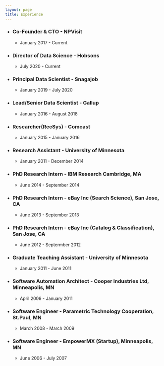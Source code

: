 ```yaml
---
layout: page
title: Experience
---
```

* ### Co-Founder & CTO - NPVisit
    * January 2017 - Current

* ### Director of Data Science - Hobsons
	* July 2020 - Current

* ### Principal Data Scientist - Snagajob
	* January 2019 - July 2020    

* ### Lead/Senior Data Scientist - Gallup
    * January 2016 - August 2018

* ### Researcher(RecSys) - Comcast
    * January 2015 - January 2016

* ### Research Assistant - University of Minnesota
	* January 2011 - December 2014
 
* ### PhD Research Intern - IBM Research Cambridge, MA
	* June 2014 - September 2014

* ### PhD Research Intern - eBay Inc (Search Science), San Jose, CA
	* June 2013 - September 2013

* ### PhD Research Intern - eBay Inc (Catalog & Classification), San Jose, CA
	* June 2012 - Septermber 2012

* ### Graduate Teaching Assistant - University of Minnesota 
	* January 2011 - June 2011

* ### Software Automation Architect - Cooper Industries Ltd, Minneapolis, MN
	* April 2009 - January 2011

* ### Software Engineer - Parametric Technology Cooperation, St.Paul, MN
	* March 2008 - March 2009

* ### Software Engineer - EmpowerMX (Startup), Minneapolis, MN
	* June 2006 - July 2007
